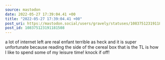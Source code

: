 ```yaml
---
source: mastodon
date: 2022-05-27 17:39:04.41 +00
title: "2022-05-27 17:39:04.41 +00"
post_uri: https://mastodon.social/users/gravely/statuses/108375123191181508
post_id: 108375123191181508
---
```

a lot of internet left are real enfant terrible as heck and it is super unfortunate because reading the side of the cereal box that is the TL is how I like to spend some of my leisure time! knock if off!


